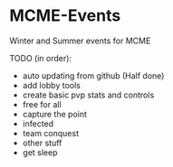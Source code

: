 MCME-Events
===========

Winter and Summer events for MCME

TODO (in order):
 * auto updating from github (Half done)
 * add lobby tools
 * create basic pvp stats and controls
 * free for all
 * capture the point
 * infected
 * team conquest
 * other stuff
 * get sleep